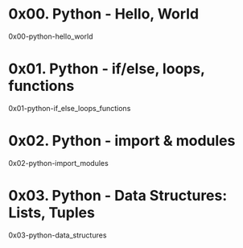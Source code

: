 # 0x00. Python - Hello, World

0x00-python-hello_world

# 0x01. Python - if/else, loops, functions

0x01-python-if_else_loops_functions

# 0x02. Python - import & modules

0x02-python-import_modules

# 0x03. Python - Data Structures: Lists, Tuples

0x03-python-data_structures
